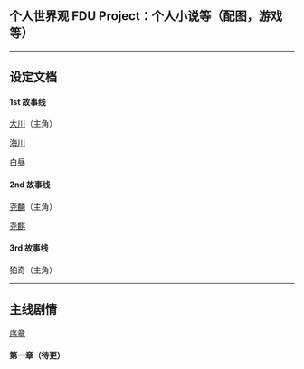 ## 个人世界观 FDU Project：个人小说等（配图，游戏等）

-------
 
## 设定文档

#### 1st 故事线

[大川](https://github.com/AriizumiKW/FDU-Project-PublicRepo/blob/main/welcome%20to%20FDU%20project/%E8%AE%BE%E5%AE%9A%E6%96%87%E6%A1%A3/%E5%A4%A7%E5%B7%9D.md)（主角）

[海川](https://github.com/AriizumiKW/FDU-Project-PublicRepo/blob/main/welcome%20to%20FDU%20project/%E8%AE%BE%E5%AE%9A%E6%96%87%E6%A1%A3/%E6%B5%B7%E5%B7%9D.md)

[白昼](https://github.com/AriizumiKW/FDU-Project-PublicRepo/blob/main/welcome%20to%20FDU%20project/%E8%AE%BE%E5%AE%9A%E6%96%87%E6%A1%A3/%E7%99%BD%E6%98%BC.md)

#### 2nd 故事线

[尧麟](https://github.com/AriizumiKW/FDU-Project-PublicRepo/blob/main/welcome%20to%20FDU%20project/%E8%AE%BE%E5%AE%9A%E6%96%87%E6%A1%A3/%E5%B0%A7%E9%BA%9F.md)（主角）

[尧麒](https://github.com/AriizumiKW/FDU-Project-PublicRepo/blob/main/welcome%20to%20FDU%20project/%E8%AE%BE%E5%AE%9A%E6%96%87%E6%A1%A3/%E5%B0%A7%E9%BA%92.md)

#### 3rd 故事线

狛奇（主角）

-------

## 主线剧情

[序章](https://github.com/AriizumiKW/FDU-Project-PublicRepo/blob/main/0.md)

#### 第一章（待更）
